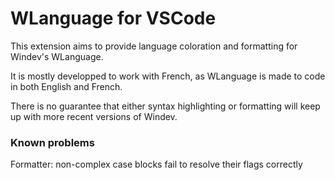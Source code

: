 # WLanguage for VSCode

This extension aims to provide language coloration and formatting for Windev's WLanguage.

It is mostly developped to work with French, as WLanguage is made to code in both English and French.

There is no guarantee that either syntax highlighting or formatting will keep up with more recent versions of Windev.

### Known problems

Formatter: non-complex case blocks fail to resolve their flags correctly